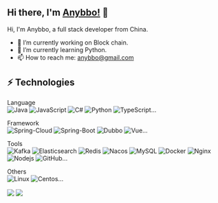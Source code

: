 ## Hi there, I'm [Anybbo!](https://anybbo.com) 👋

Hi, I'm Anybbo, a full stack developer from China.

- 🔭 I’m currently working on Block chain.
- 🌱 I’m currently learning Python.
- 📫 How to reach me: anybbo@gmail.com

## ⚡ Technologies

Language  
![Java](https://img.shields.io/badge/-Java-black?style=flat-square&logo=java)
![JavaScript](https://img.shields.io/badge/-JavaScript-black?style=flat-square&logo=javascript)
![C#](https://img.shields.io/badge/-Csharp-black?style=flat-square&logo=c-sharp)
![Python](https://img.shields.io/badge/-Python-black?style=flat-square&logo=Python)
![TypeScript](https://img.shields.io/badge/-TypeScript-007ACC?style=flat-square&logo=typescript)...

Framework  
![Spring-Cloud](https://img.shields.io/badge/-SpringCloud-000000?style=flat-square&logo=spring)
![Spring-Boot](https://img.shields.io/badge/-SpringBoot-000000?style=flat-square&logo=spring)
![Dubbo](https://img.shields.io/badge/-Dubbo-000000?style=flat-square&logo=alipay)
![Vue](https://img.shields.io/badge/-Vue-000000?style=flat-square&logo=Vue.js)...

Tools  
![Kafka](https://img.shields.io/badge/-Kafka-black?style=flat-square&logo=apache-kafka)
![Elasticsearch](https://img.shields.io/badge/-Elasticsearch-black?style=flat-square&logo=Elasticsearch)
![Redis](https://img.shields.io/badge/-Redis-black?style=flat-square&logo=Redis)
![Nacos](https://img.shields.io/badge/-Nacos-black?style=flat-square&logo=alipay)
![MySQL](https://img.shields.io/badge/-MySQL-black?style=flat-square&logo=mysql)
![Docker](https://img.shields.io/badge/-Docker-black?style=flat-square&logo=Docker)
![Nginx](https://img.shields.io/badge/-Nginx-black?style=flat-square&logo=Nginx)
![Nodejs](https://img.shields.io/badge/-Nodejs-black?style=flat-square&logo=Node.js)
![GitHub](https://img.shields.io/badge/-GitHub-181717?style=flat-square&logo=github)...

Others  
![Linux](https://img.shields.io/badge/-Linux-black?style=flat-square&logo=Linux)
![Centos](https://img.shields.io/badge/-Centos-262577?style=flat-square&logo=Centos)...

<img align="center" src="https://github-readme-stats.anuraghazra1.vercel.app/api/top-langs/?username=r-anybbo&layout=compact&line_height=35" />  

<img align="center" src="https://github-stat.alpaca.run/api?username=r-anybbo&show_icons=true&include_all_commits=true&line_height=35"/>  


<!--
**R-anybbo/R-anybbo** is a ✨ _special_ ✨ repository because its `README.md` (this file) appears on your GitHub profile.

Here are some ideas to get you started:

- 🔭 I’m currently working on ...
- 🌱 I’m currently learning ...
- 👯 I’m looking to collaborate on ...
- 🤔 I’m looking for help with ...
- 💬 Ask me about ...
- 📫 How to reach me: ...
- 😄 Pronouns: ...
- ⚡ Fun fact: ...
-->
